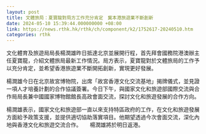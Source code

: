 ```yaml
---
layout: post
title: 文體旅局：夏寶龍對局方工作充分肯定　冀本港旅遊業不斷創新
date: 2024-05-10 15:39:44.000000000 +08:00
link: https://news.rthk.hk/rthk/ch/component/k2/1752617-20240510.htm
categories: rthk
---
```


文化體育及旅遊局局長楊潤雄昨日抵達北京並展開行程，首先拜會國務院港澳辦主任夏寶龍，介紹文體旅局最新工作情況。局方表示，夏寶龍對於文體旅局的工作予以充分肯定，並希望香港旅遊業不斷開拓創新，實現更好發展。

楊潤雄今日在北京故宮博物院，出席「故宮香港文化交流基地」揭牌儀式，並見證一項人才培養計劃的合作協議簽署。今日下午，與國家文化和旅遊部國際交流與合作局局長兼中國國家博物館館長高政會面交流，探討文化和旅遊發展的合作方向。

楊潤雄表示，國家文化和旅遊部一直以來支持特區政府的工作，在文化和旅遊發展方面給予政策支援，並提供適切協助落實項目。他期望透過今次會面交流，深化內地與香港文化和旅遊交流合作。
　
楊潤雄將於明日返港。
